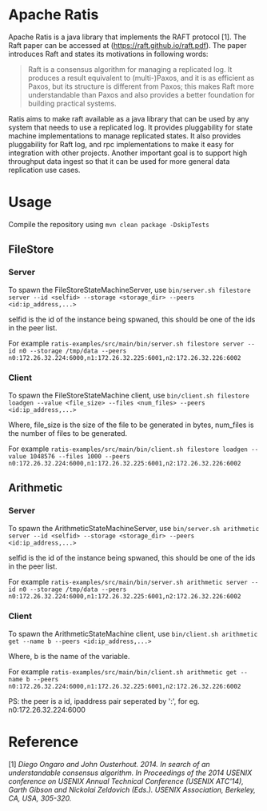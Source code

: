 <!--
  Licensed under the Apache License, Version 2.0 (the "License");
  you may not use this file except in compliance with the License.
  You may obtain a copy of the License at

   http://www.apache.org/licenses/LICENSE-2.0

  Unless required by applicable law or agreed to in writing, software
  distributed under the License is distributed on an "AS IS" BASIS,
  WITHOUT WARRANTIES OR CONDITIONS OF ANY KIND, either express or implied.
  See the License for the specific language governing permissions and
  limitations under the License. See accompanying LICENSE file.
-->

# Apache Ratis
Apache Ratis is a java library that implements the RAFT protocol [1].
The Raft paper can be accessed at (https://raft.github.io/raft.pdf).
The paper introduces Raft and states its motivations in following words:
  > Raft is a consensus algorithm for managing a replicated log. It produces a result equivalent to (multi-)Paxos, and it is as efficient as Paxos, but its structure is different from Paxos; this makes Raft more understandable than Paxos and also provides a better foundation for building practical systems.

  Ratis aims to make raft available as a java library that can be used by any system that needs to use a replicated log. It provides pluggability for state machine implementations to manage replicated states. It also provides pluggability for Raft log, and rpc implementations to make it easy for integration with other projects. Another important goal is to support high throughput data ingest so that it can be used for more general data replication use cases.

# Usage

Compile the repository using `mvn clean package -DskipTests`

## FileStore

### Server
To spawn the FileStoreStateMachineServer, use `bin/server.sh filestore server --id <selfid> --storage <storage_dir> --peers <id:ip_address,...>`

selfid is the id of the instance being spwaned, this should be one of the ids in the peer list.

For example `ratis-examples/src/main/bin/server.sh filestore server --id n0 --storage /tmp/data --peers n0:172.26.32.224:6000,n1:172.26.32.225:6001,n2:172.26.32.226:6002`

### Client

To spawn the FileStoreStateMachine client, use `bin/client.sh filestore loadgen --value <file_size> --files <num_files> --peers <id:ip_address,...>`

Where, file_size is the size of the file to be generated in bytes, num_files is the number of files to be generated.

For example `ratis-examples/src/main/bin/client.sh filestore loadgen --value 1048576 --files 1000 --peers n0:172.26.32.224:6000,n1:172.26.32.225:6001,n2:172.26.32.226:6002`

## Arithmetic

### Server
To spawn the ArithmeticStateMachineServer, use `bin/server.sh arithmetic server --id <selfid> --storage <storage_dir> --peers <id:ip_address,...>`

selfid is the id of the instance being spwaned, this should be one of the ids in the peer list.

For example `ratis-examples/src/main/bin/server.sh arithmetic server --id n0 --storage /tmp/data --peers n0:172.26.32.224:6000,n1:172.26.32.225:6001,n2:172.26.32.226:6002`

### Client

To spawn the ArithmeticStateMachine client, use `bin/client.sh arithmetic get --name b --peers <id:ip_address,...>`

Where, b is the name of the variable.

For example `ratis-examples/src/main/bin/client.sh arithmetic get --name b --peers n0:172.26.32.224:6000,n1:172.26.32.225:6001,n2:172.26.32.226:6002`

PS: the peer is a id, ipaddress pair seperated by ':', for eg. n0:172.26.32.224:6000


# Reference
[1] _Diego Ongaro and John Ousterhout. 2014. In search of an understandable consensus algorithm. In Proceedings of the 2014 USENIX conference on USENIX Annual Technical Conference (USENIX ATC'14), Garth Gibson and Nickolai Zeldovich (Eds.). USENIX Association, Berkeley, CA, USA, 305-320._

